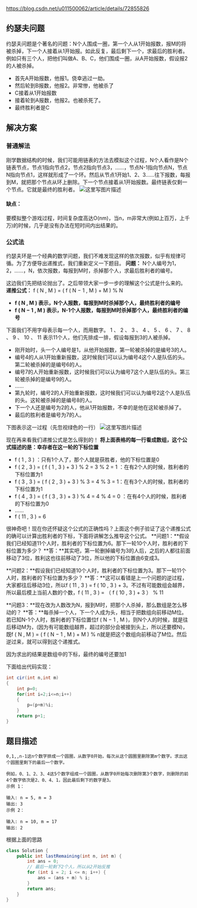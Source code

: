 https://blog.csdn.net/u011500062/article/details/72855826

## 约瑟夫问题

约瑟夫问题是个著名的问题：N个人围成一圈，第一个人从1开始报数，报M的将被杀掉，下一个人接着从1开始报。如此反复，最后剩下一个，求最后的胜利者。
例如只有三个人，把他们叫做A、B、C，他们围成一圈，从A开始报数，假设报2的人被杀掉。

- 首先A开始报数，他报1。侥幸逃过一劫。
- 然后轮到B报数，他报2。非常惨，他被杀了
- C接着从1开始报数
- 接着轮到A报数，他报2。也被杀死了。
- 最终胜利者是C

## 解决方案

### 普通解法

刚学数据结构的时候，我们可能用链表的方法去模拟这个过程，N个人看作是N个链表节点，节点1指向节点2，节点2指向节点3，……，节点N-1指向节点N，节点N指向节点1，这样就形成了一个环。然后从节点1开始1、2、3……往下报数，每报到M，就把那个节点从环上删除。下一个节点接着从1开始报数。最终链表仅剩一个节点。它就是最终的胜利者。
![这里写图片描述](https://imgconvert.csdnimg.cn/aHR0cDovL2ltZy5ibG9nLmNzZG4ubmV0LzIwMTcwNjAzMjM0MzQzMDY1?x-oss-process=image/format,png)

#### 缺点：

要模拟整个游戏过程，时间复杂度高达O(nm)，当n，m非常大(例如上百万，上千万)的时候，几乎是没有办法在短时间内出结果的。

### 公式法

约瑟夫环是一个经典的数学问题，我们不难发现这样的依次报数，似乎有规律可循。为了方便导出递推式，我们重新定义一下题目。
**问题：** N个人编号为1，2，……，N，依次报数，每报到M时，杀掉那个人，求最后胜利者的编号。

这边我们先把结论抛出了。之后带领大家一步一步的理解这个公式是什么来的。
**递推公式：**
f ( N , M ) = ( f ( N − 1 , M ) + M ) % N 

- **f ( N , M ) 表示，N个人报数，每报到M时杀掉那个人，最终胜利者的编号**
- **f ( N − 1 , M ) 表示，N-1个人报数，每报到M时杀掉那个人，最终胜利者的编号**

下面我们不用字母表示每一个人，而用数字。
1 、 2 、 3 、 4 、 5 、 6 、 7 、 8 、 9 、 10 、 11
表示11个人，他们先排成一排，假设每报到3的人被杀掉。

- 刚开始时，头一个人编号是1，从他开始报数，第一轮被杀掉的是编号3的人。
- 编号4的人从1开始重新报数，这时候我们可以认为编号4这个人是队伍的头。第二轮被杀掉的是编号6的人。
- 编号7的人开始重新报数，这时候我们可以认为编号7这个人是队伍的头。第三轮被杀掉的是编号9的人。
- ……
- 第九轮时，编号2的人开始重新报数，这时候我们可以认为编号2这个人是队伍的头。这轮被杀掉的是编号8的人。
- 下一个人还是编号为2的人，他从1开始报数，不幸的是他在这轮被杀掉了。
- 最后的胜利者是编号为7的人。

下图表示这一过程（先忽视绿色的一行）
![这里写图片描述](https://imgconvert.csdnimg.cn/aHR0cDovL2ltZy5ibG9nLmNzZG4ubmV0LzIwMTcwNjA0MDAxNzE0MzQ1?x-oss-process=image/format,png)

现在再来看我们递推公式是怎么得到的！
**将上面表格的每一行看成数组，这个公式描述的是：幸存者在这一轮的下标位置**

- f ( 1 , 3 ) ：只有1个人了，那个人就是获胜者，他的下标位置是0
- f ( 2 , 3 ) = ( f ( 1 , 3 ) + 3 ) % 2 = 3 % 2 = 1 ：在有2个人的时候，胜利者的下标位置为1
- f ( 3 , 3 ) = ( f ( 2 , 3 ) + 3 ) % 3 = 4 % 3 = 1：在有3个人的时候，胜利者的下标位置为1
- f ( 4 , 3 ) = ( f ( 3 , 3 ) + 3 ) % 4 = 4 % 4 = 0 ：在有4个人的时候，胜利者的下标位置为0
- ……
- f ( 11 , 3 ) = 6

很神奇吧！现在你还怀疑这个公式的正确性吗？上面这个例子验证了这个递推公式的确可以计算出胜利者的下标，下面将讲解怎么推导这个公式。
**问题1：**假设我们已经知道11个人时，胜利者的下标位置为6。那下一轮10个人时，胜利者的下标位置为多少？
**答：**其实吧，第一轮删掉编号为3的人后，之后的人都往前面移动了3位，胜利这也往前移动了3位，所以他的下标位置由6变成3。

**问题2：**假设我们已经知道10个人时，胜利者的下标位置为3。那下一轮11个人时，胜利者的下标位置为多少？
**答：**这可以看错是上一个问题的逆过程，大家都往后移动3位，所以f ( 11 , 3 ) = f ( 10 , 3 ) + 3。不过有可能数组会越界，所以最后模上当前人数的个数，f ( 11 , 3 ) = （ f ( 10 , 3 ) + 3 ） % 11 

**问题3：**现在改为人数改为N，报到M时，把那个人杀掉，那么数组是怎么移动的？
**答：**每杀掉一个人，下一个人成为头，相当于把数组向前移动M位。若已知N-1个人时，胜利者的下标位置位f ( N − 1 , M )，则N个人的时候，就是往后移动M为，(因为有可能数组越界，超过的部分会被接到头上，所以还要模N)，既f ( N , M ) = ( f ( N − 1 , M ) + M ) % n就是把这个数组向前移动了M位。然后逆过来，就可以得到这个递推式。

因为求出的结果是数组中的下标，最终的编号还要加1

下面给出代码实现：

```java
int cir(int n,int m)
{
	int p=0;
	for(int i=2;i<=n;i++)
	{
		p=(p+m)%i;
	}
	return p+1;
}
```

## 题目描述

```
0,1,,n-1这n个数字排成一个圆圈，从数字0开始，每次从这个圆圈里删除第m个数字。求出这个圆圈里剩下的最后一个数字。

例如，0、1、2、3、4这5个数字组成一个圆圈，从数字0开始每次删除第3个数字，则删除的前4个数字依次是2、0、4、1，因此最后剩下的数字是3。
示例 1：

输入: n = 5, m = 3
输出: 3
示例 2：

输入: n = 10, m = 17
输出: 2
```

根据上面的思路

```java
class Solution {
    public int lastRemaining(int n, int m) {
        int ans = 0;
        // 最后一轮剩下2个人，所以从2开始反推
        for (int i = 2; i <= n; i++) {
            ans = (ans + m) % i;
        }
        return ans;
    }
}
```



